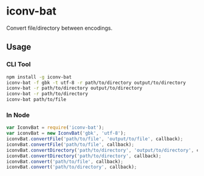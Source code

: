 # iconv-bat

Convert file/directory between encodings.

## Usage

### CLI Tool

```sh
npm install -g iconv-bat
iconv-bat -f gbk -t utf-8 -r path/to/directory output/to/directory
iconv-bat -r path/to/directory output/to/directory
iconv-bat -r path/to/directory
iconv-bat path/to/file
```

### In Node

```js
var IconvBat = require('iconv-bat');
var iconvBat = new IconvBat('gbk', 'utf-8');
iconvBat.convertFile('path/to/file', 'output/to/file', callback);
iconvBat.convertFile('path/to/file', callback);
iconvBat.convertDirectory('path/to/directory', 'output/to/directory', callback);
iconvBat.convertDirectory('path/to/directory', callback);
iconvBat.convert('path/to/file', callback);
iconvBat.convert('path/to/directory', callback);
```
